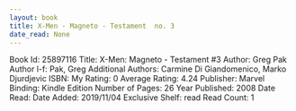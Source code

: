 ```yaml
---
layout: book
title: X-Men - Magneto - Testament  no. 3
date_read: None
---
```


Book Id: 25897116
Title: X-Men: Magneto - Testament #3
Author: Greg Pak
Author l-f: Pak, Greg
Additional Authors: Carmine Di Giandomenico, Marko Djurdjevic
ISBN: 
My Rating: 0
Average Rating: 4.24
Publisher: Marvel
Binding: Kindle Edition
Number of Pages: 26
Year Published: 2008
Date Read: 
Date Added: 2019/11/04
Exclusive Shelf: read
Read Count: 1

